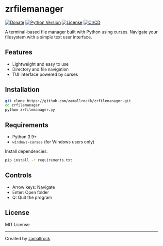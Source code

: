 # zrfilemanager

[![Donate](https://img.shields.io/badge/Buy_Me_a_Coffee-ko--fi-FF5E5B?logo=ko-fi&logoColor=white&style=flat-square)](https://ko-fi.com/zamallrock)
[![Python Version](https://img.shields.io/badge/python-3.9%2B-blue?logo=python)](https://www.python.org/)
[![License](https://img.shields.io/badge/license-MIT-green.svg)](LICENSE)
[![CI/CD](https://github.com/zamallrockk/zrfilemanager/actions/workflows/python-app.yml/badge.svg)](https://github.com/zamallrockk/zrfilemanager/actions)

A terminal-based file manager built with Python using curses. Navigate your filesystem with a simple text user interface.

## Features

- Lightweight and easy to use
- Directory and file navigation
- TUI interface powered by curses

## Installation

```bash
git clone https://github.com/zamallrockk/zrfilemanager.git
cd zrfilemanager
python zrfilemanager.py
```

## Requirements

- Python 3.9+
- `windows-curses` (for Windows users only)

Install dependencies:

```bash
pip install -r requirements.txt
```

## Controls

- Arrow keys: Navigate
- Enter: Open folder
- Q: Quit the program

## License

MIT License

---
Created by [zamallrock](https://github.com/zamallrockk)

